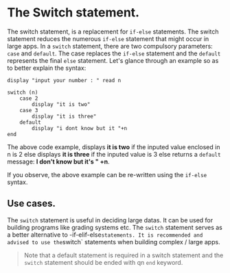 # The Switch statement.
The switch statement, is a replacement for `if-else` statements. The switch statement reduces the numerous `if-else` statement that might occur in large apps. In a `switch` statement, there are two compulsory parameters: `case` and `default`. The case replaces the `if-else` statement and the `default` represents the final `else` statement. Let's glance through an example so as to better explain the syntax:
```
display "input your number : " read n 

switch (n) 
	case 2
		display "it is two"
	case 3 
		display "it is three"
	default
		display "i dont know but it "+n
end 

```
The above code example, displays **it is two** if the inputed value enclosed in n is 2 else displays **it is three** if the inputed value is 3 else returns a `default` message: **I don't know but it's " +n**.

If you observe, the above example can be re-written using the `if-else` syntax. 

## Use cases.
The `switch` statement is useful in deciding large datas. It can be used for building programs like grading systems etc. The `switch` statement serves as a better alternative to -if-elif-else` statements. It is recommended and advised to use the `switch` statements when building complex / large apps.

> Note that a default statement is required in a switch statement and the `switch` statement should be ended with qn `end` keyword.